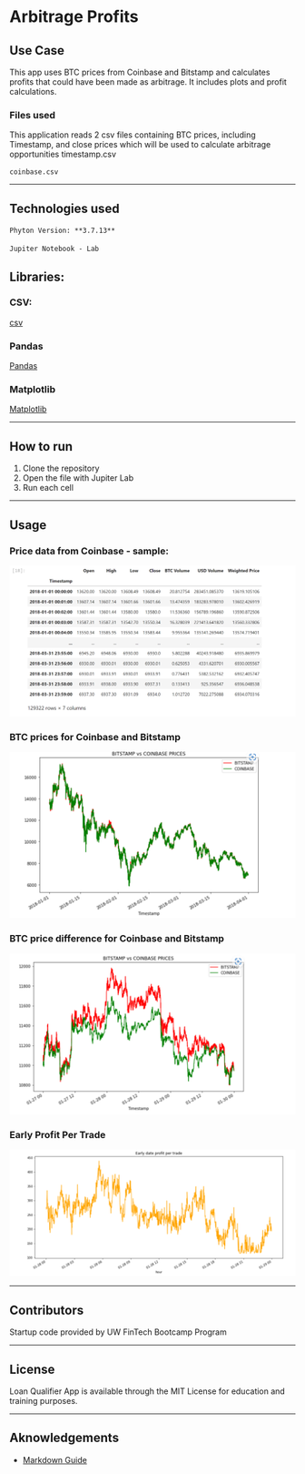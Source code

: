 # Arbitrage Profits


## Use Case
This app uses BTC prices from Coinbase and Bitstamp and calculates profits that could have been made as arbitrage. It includes plots and profit calculations.

### Files used
 This application reads 2 csv files containing BTC prices, including Timestamp, and close prices which will be used to calculate arbitrage opportunities
    timestamp.csv

    coinbase.csv


---
## Technologies used
    Phyton Version: **3.7.13**

    Jupiter Notebook - Lab



## Libraries:

### CSV:
[csv](https://docs.python.org/3/library/csv.html)

### Pandas
[Pandas](https://pandas.pydata.org/pandas-docs/stable/reference/api/pandas.DataFrame.html) 

### Matplotlib
[Matplotlib](https://matplotlib.org/stable/api/_as_gen/matplotlib.pyplot.plot.html)

---
<!--How to run -->
## How to run

1. Clone the repository
2. Open the file with Jupiter Lab
3. Run each cell 

---
<!--Usage -->
## Usage

### Price data from Coinbase - sample:

![Coinbase_data](./images/coinbase_price_data.png)



### BTC prices for Coinbase and Bitstamp
![btcprice](./images/btcprice.png)



###  BTC price difference for Coinbase and Bitstamp

![btc_difference](./images/btc_difference.png)


###  Early Profit Per Trade

![early_profit_per_trade](./images/early_profit_per_trade.png)


---

## Contributors
Startup code provided by UW FinTech Bootcamp Program

---
## License
Loan Qualifier App is available through the MIT License for education and training purposes.

---
## Aknowledgements
* [Markdown Guide](https://www.markdownguide.org/basic-syntax/#reference-style-links)
